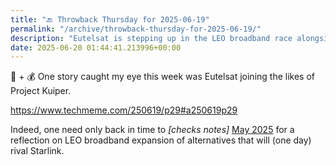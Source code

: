 ```yaml
---
title: "🔙 Throwback Thursday for 2025-06-19"
permalink: "/archive/throwback-thursday-for-2025-06-19/"
description: "Eutelsat is stepping up in the LEO broadband race alongside Project Kuiper!"
date: 2025-06-20 01:44:41.213996+00:00
---
```


<!-- buttondown-editor-mode: fancy --><p>📡 + 💰 One story caught my eye this week was Eutelsat joining the likes of Project Kuiper.</p><p><a target="_blank" rel="noopener noreferrer nofollow" href="https://www.techmeme.com/250619/p29#a250619p29">https://www.techmeme.com/250619/p29#a250619p29</a></p><p>Indeed, one need only back in time to <em>[checks notes]</em> <a target="_blank" rel="noopener noreferrer nofollow" href="https://hot.fudge.org/archive/hot-fudge-sunday-for-2025-05-04/">May 2025</a> for a reflection on LEO broadband expansion of alternatives that will (one day) rival Starlink.</p>